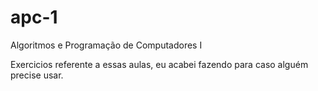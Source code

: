 # apc-1
Algoritmos e Programação de Computadores I

Exercicios referente a essas aulas, eu acabei fazendo para caso alguém precise usar.
